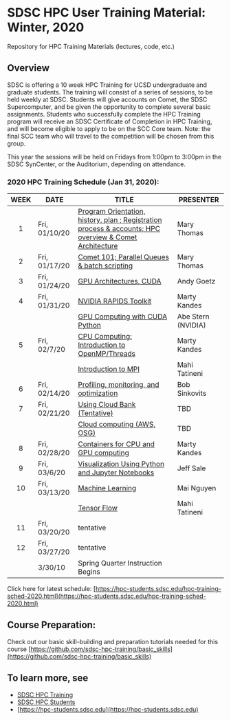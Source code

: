 # SDSC HPC User Training Material:  Winter, 2020
Repository for HPC Training Materials (lectures, code, etc.)

## Overview
SDSC is offering a 10 week HPC Training for UCSD undergraduate and graduate students. The training will consist of a series of sessions, to be held weekly at SDSC. Students will give accounts on Comet, the SDSC Supercomputer, and be given the opportunity to complete several basic assignments. Students who successfully complete the HPC Training program will receive an SDSC Certificate of Completion in HPC Training, and will become eligible to apply to be on the SCC Core team. Note: the final SCC team who will travel to the competition will be chosen from this group.

This year the sessions will be held on Fridays from 1:00pm to 3:00pm in the SDSC SynCenter, or the Auditorium, depending on attendance.

### 2020 HPC Training Schedule (Jan 31, 2020):

|WEEK|DATE|TITLE|PRESENTER|
|:----:|----------|-------------------|----------------|
|1|Fri, 01/10/20|[Program Orientation, history, plan ; Registration process & accounts; HPC overview & Comet Architecture](https://github.com/sdsc-hpc-students/hpc-training-2020/tree/master/week1)|Mary Thomas|
|2|Fri, 01/17/20|[Comet 101; Parallel Queues & batch scripting](https://github.com/sdsc-hpc-students/hpc-training-2020/tree/master/week2)|Mary Thomas|
|3|Fri, 01/24/20|[GPU Architectures, CUDA](https://github.com/sdsc-hpc-students/hpc-training-2020/tree/master/week3)|Andy Goetz|
|4|Fri, 01/31/20|[NVIDIA RAPIDS Toolkit](https://github.com/sdsc-hpc-students/hpc-training-2020/tree/master/week4/rapids)|Marty Kandes|
|||[GPU Computing with CUDA Python](https://github.com/sdsc-hpc-students/hpc-training-2020/tree/master/week4/cuda_python)|Abe Stern (NVIDIA)|
|5|Fri, 02/7/20|[CPU Computing: Introduction to OpenMP/Threads](https://github.com/sdsc-hpc-students/hpc-training-2020/tree/master/week5/intro_openmp)|Marty Kandes|
|||[Introduction to MPI](https://github.com/sdsc-hpc-students/hpc-training-2020/tree/master/week5/intro_mpi)|Mahi Tatineni|
|6|Fri, 02/14/20|[Profiling, monitoring, and optimization](https://github.com/sdsc-hpc-students/hpc-training-2020/tree/master/week6)|Bob Sinkovits|
|7|Fri, 02/21/20|[Using Cloud Bank (Tentative)](https://github.com/sdsc-hpc-students/hpc-training-2020/tree/master/week7)|TBD|
|||[Cloud computing (AWS, OSG)](https://github.com/sdsc-hpc-students/hpc-training-2020/tree/master/week7)|TBD|
|8|Fri, 02/28/20|[Containers for CPU and GPU computing](https://github.com/sdsc-hpc-students/hpc-training-2020/tree/master/week9)|Marty Kandes|
|9|Fri, 03/6/20|[Visualization Using Python and Jupyter Notebooks](https://github.com/sdsc-hpc-students/hpc-training-2020/tree/master/week9)|Jeff Sale|
|10|Fri, 03/13/20|[Machine Learning](https://github.com/sdsc-hpc-students/hpc-training-2020/tree/master/week10/machine_learning)|Mai Nguyen|
|||[Tensor Flow](https://github.com/sdsc-hpc-students/hpc-training-2020/tree/master/week10/deep_learning)|Mahi Tatineni|
|11|Fri, 03/20/20|tentative||
|12|Fri, 03/27/20|tentative||
||3/30/10|Spring Quarter Instruction Begins||

Click here for latest schedule:
[https://hpc-students.sdsc.edu/hpc-training-sched-2020.html](https://hpc-students.sdsc.edu/hpc-training-sched-2020.html)


## Course Preparation:
Check out our basic skill-building and preparation tutorials needed for this course [https://github.com/sdsc-hpc-training/basic_skills](https://github.com/sdsc-hpc-training/basic_skills)


## To learn more, see 
* [SDSC HPC Training](https://www.sdsc.edu/education_and_training/training/index.html)
* [SDSC HPC Students](https://www.sdsc.edu/education_and_training/hpc_students.html)
* [https://hpc-students.sdsc.edu](https://hpc-students.sdsc.edu)
